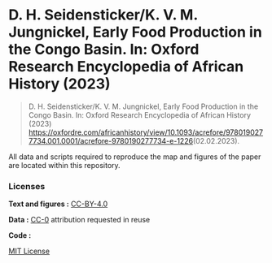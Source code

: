 # D. H. Seidensticker/K. V. M. Jungnickel, Early Food Production in the Congo Basin. In: Oxford Research Encyclopedia of African History (2023)

> D. H. Seidensticker/K. V. M. Jungnickel, Early Food Production in the Congo Basin. In: Oxford Research Encyclopedia of African History (2023) <https://oxfordre.com/africanhistory/view/10.1093/acrefore/9780190277734.001.0001/acrefore-9780190277734-e-1226>(02.02.2023).

All data and scripts required to reproduce the map and figures of the paper are located within this repository.

### Licenses

**Text and figures :**
[CC-BY-4.0](http://creativecommons.org/licenses/by/4.0/)

**Data :** [CC-0](http://creativecommons.org/publicdomain/zero/1.0/)
attribution requested in reuse

**Code :** 

[MIT License](https://opensource.org/licenses/MIT)
